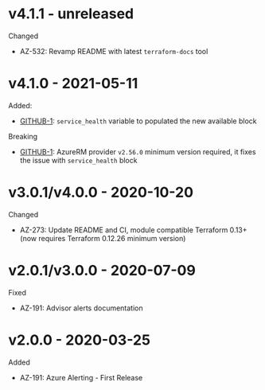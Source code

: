 # v4.1.1 - unreleased

Changed
  * AZ-532: Revamp README with latest `terraform-docs` tool

# v4.1.0 - 2021-05-11

Added:
  * [GITHUB-1](https://github.com/claranet/terraform-azurerm-alerting/issues/1): `service_health` variable to populated the new available block

Breaking
  * [GITHUB-1](https://github.com/claranet/terraform-azurerm-alerting/issues/1): AzureRM provider `v2.56.0` minimum version required, it fixes the issue with `service_health` block

# v3.0.1/v4.0.0 - 2020-10-20

Changed
  * AZ-273: Update README and CI, module compatible Terraform 0.13+ (now requires Terraform 0.12.26 minimum version)

# v2.0.1/v3.0.0 -  2020-07-09

Fixed
  *  AZ-191: Advisor alerts documentation

# v2.0.0 -  2020-03-25

Added
  * AZ-191: Azure Alerting - First Release
